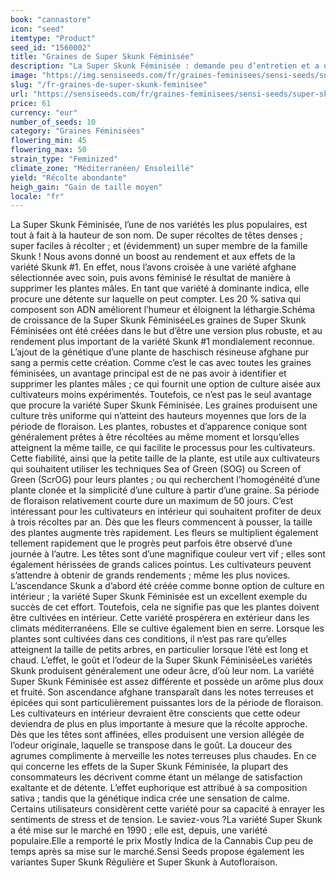 ```yaml
---
book: "cannastore"
icon: "seed"
itemtype: "Product"
seed_id: "1560002"
title: "Graines de Super Skunk Féminisée"
description: "La Super Skunk Féminisée : demande peu d’entretien et a un fort rendement. Son ADN 80 % indica/20 % sativa procure des effets relaxants et exaltants."
image: "https://img.sensiseeds.com/fr/graines-feminisees/sensi-seeds/super-skunk-femelle-image.png"
slug: "/fr-graines-de-super-skunk-feminisee"
url: "https://sensiseeds.com/fr/graines-feminisees/sensi-seeds/super-skunk-femelle?a_aid=cannastore"
price: 61
currency: "eur"
number_of_seeds: 10
category: "Graines Féminisées"
flowering_min: 45
flowering_max: 50
strain_type: "Feminized"
climate_zone: "Méditerranéen/ Ensoleillé"
yield: "Récolte abondante"
heigh_gain: "Gain de taille moyen"
locale: "fr"
---
```

La Super Skunk Féminisée, l’une de nos variétés les plus populaires, est tout à fait à la hauteur de son nom. De super récoltes de têtes denses ; super faciles à récolter ; et (évidemment) un super membre de la famille Skunk ! Nous avons donné un boost au rendement et aux effets de la variété Skunk #1. En effet, nous l’avons croisée à une variété afghane sélectionnée avec soin, puis avons féminisé le résultat de manière à supprimer les plantes mâles. En tant que variété à dominante indica, elle procure une détente sur laquelle on peut compter. Les 20 % sativa qui composent son ADN améliorent l’humeur et éloignent la léthargie.Schéma de croissance de la Super Skunk FéminiséeLes graines de Super Skunk Féminisées ont été créées dans le but d’être une version plus robuste, et au rendement plus important de la variété Skunk #1 mondialement reconnue. L’ajout de la génétique d’une plante de haschisch résineuse afghane pur sang a permis cette création. Comme c’est le cas avec toutes les graines féminisées, un avantage principal est de ne pas avoir à identifier et supprimer les plantes mâles ; ce qui fournit une option de culture aisée aux cultivateurs moins expérimentés. Toutefois, ce n’est pas le seul avantage que procure la variété Super Skunk Féminisée. Les graines produisent une culture très uniforme qui n’atteint des hauteurs moyennes que lors de la période de floraison. Les plantes, robustes et d’apparence conique sont généralement prêtes à être récoltées au même moment et lorsqu’elles atteignent la même taille, ce qui facilite le processus pour les cultivateurs. Cette fiabilité, ainsi que la petite taille de la plante, est utile aux cultivateurs qui souhaitent utiliser les techniques Sea of Green (SOG) ou Screen of Green (ScrOG) pour leurs plantes ; ou qui recherchent l’homogénéité d’une plante clonée et la simplicité d’une culture à partir d’une graine. Sa période de floraison relativement courte dure un maximum de 50 jours. C’est intéressant pour les cultivateurs en intérieur qui souhaitent profiter de deux à trois récoltes par an. Dès que les fleurs commencent à pousser, la taille des plantes augmente très rapidement. Les fleurs se multiplient également tellement rapidement que le progrès peut parfois être observé d’une journée à l’autre. Les têtes sont d’une magnifique couleur vert vif ; elles sont également hérissées de grands calices pointus. Les cultivateurs peuvent s’attendre à obtenir de grands rendements ; même les plus novices. L’ascendance Skunk a d’abord été créée comme bonne option de culture en intérieur ; la variété Super Skunk Féminisée est un excellent exemple du succès de cet effort. Toutefois, cela ne signifie pas que les plantes doivent être cultivées en intérieur. Cette variété prospérera en extérieur dans les climats méditerranéens. Elle se cultive également bien en serre. Lorsque les plantes sont cultivées dans ces conditions, il n’est pas rare qu’elles atteignent la taille de petits arbres, en particulier lorsque l’été est long et chaud. L’effet, le goût et l’odeur de la Super Skunk FéminiséeLes variétés Skunk produisent généralement une odeur âcre, d’où leur nom. La variété Super Skunk Féminisée est assez différente et possède un arôme plus doux et fruité. Son ascendance afghane transparaît dans les notes terreuses et épicées qui sont particulièrement puissantes lors de la période de floraison. Les cultivateurs en intérieur devraient être conscients que cette odeur deviendra de plus en plus importante à mesure que la récolte approche. Dès que les têtes sont affinées, elles produisent une version allégée de l’odeur originale, laquelle se transpose dans le goût. La douceur des agrumes complimente à merveille les notes terreuses plus chaudes. En ce qui concerne les effets de la Super Skunk Féminisée, la plupart des consommateurs les décrivent comme étant un mélange de satisfaction exaltante et de détente. L’effet euphorique est attribué à sa composition sativa ; tandis que la génétique indica crée une sensation de calme. Certains utilisateurs considèrent cette variété pour sa capacité à enrayer les sentiments de stress et de tension. Le saviez-vous ?La variété Super Skunk a été mise sur le marché en 1990 ; elle est, depuis, une variété populaire.Elle a remporté le prix Mostly Indica de la Cannabis Cup peu de temps après sa mise sur le marché.Sensi Seeds propose également les variantes Super Skunk Régulière et Super Skunk à Autofloraison.
